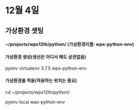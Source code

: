 # 12월 4일

## 가상환경 셋팅



#### ~/projects/wps12th/python/     (가상환경이름: wps-python-env)



#### 가상환경 생성(생선은 어디서 해도 상관없음)

pyenv virtualenv 3.7.5 wps-python-env



#### 가상환경을 적용(적용하는 위치는 중요)

cd ~/projects/wps12th/python/

pyenv local was-python-env
